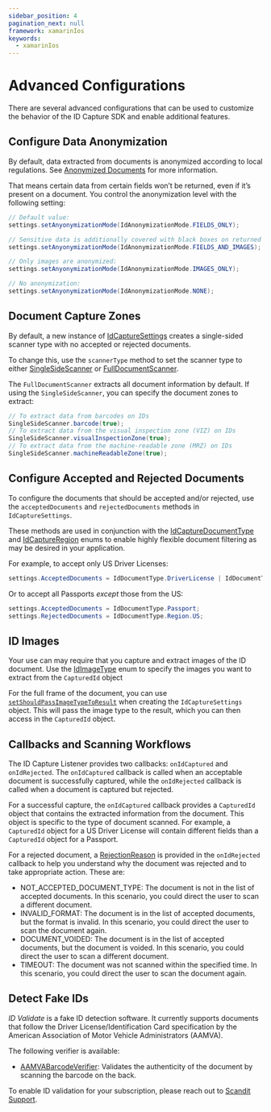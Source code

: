```yaml
---
sidebar_position: 4
pagination_next: null
framework: xamarinIos
keywords:
  - xamarinIos
---
```


# Advanced Configurations

There are several advanced configurations that can be used to customize the behavior of the ID Capture SDK and enable additional features.

## Configure Data Anonymization

By default, data extracted from documents is anonymized according to local regulations. See [Anonymized Documents](/sdks/xamarin/ios/id-capture/supported-documents.md#anonymized-documents) for more information.

That means certain data from certain fields won’t be returned, even if it’s present on a document. You control the anonymization level with the following setting:

```csharp
// Default value:
settings.setAnyonymizationMode(IdAnonymizationMode.FIELDS_ONLY);

// Sensitive data is additionally covered with black boxes on returned images:
settings.setAnyonymizationMode(IdAnonymizationMode.FIELDS_AND_IMAGES);

// Only images are anonymized:
settings.setAnyonymizationMode(IdAnonymizationMode.IMAGES_ONLY);

// No anonymization:
settings.setAnyonymizationMode(IdAnonymizationMode.NONE);
```

## Document Capture Zones

By default, a new instance of [IdCaptureSettings](https://docs.scandit.com/data-capture-sdk/xamarin.ios/id-capture/api/id-capture-settings.html#class-scandit.datacapture.id.IdCaptureSettings) creates a single-sided scanner type with no accepted or rejected documents. 

To change this, use the `scannerType` method to set the scanner type to either [SingleSideScanner](https://docs.scandit.com/data-capture-sdk/xamarin.ios/id-capture/api/id-capture-scanner.html#single-side-scanner) or [FullDocumentScanner](https://docs.scandit.com/data-capture-sdk/xamarin.ios/id-capture/api/id-capture-scanner.html#full-document-scanner).


The `FullDocumentScanner` extracts all document information by default. If using the `SingleSideScanner`, you can specify the document zones to extract:

```csharp
// To extract data from barcodes on IDs
SingleSideScanner.barcode(true);
// To extract data from the visual inspection zone (VIZ) on IDs
SingleSideScanner.visualInspectionZone(true);
// To extract data from the machine-readable zone (MRZ) on IDs
SingleSideScanner.machineReadableZone(true);
```

## Configure Accepted and Rejected Documents

To configure the documents that should be accepted and/or rejected, use the `acceptedDocuments` and `rejectedDocuments` methods in `IdCaptureSettings`.

These methods are used in conjunction with the [IdCaptureDocumentType](https://docs.scandit.com/data-capture-sdk/xamarin.ios/id-capture/api/id-capture-document.html#enum-scandit.datacapture.id.IdCaptureDocumentType) and [IdCaptureRegion](https://docs.scandit.com/data-capture-sdk/xamarin.ios/id-capture/api/id-capture-region.html#enum-scandit.datacapture.id.IdCaptureRegion) enums to enable highly flexible document filtering as may be desired in your application.

For example, to accept only US Driver Licenses:

```csharp
settings.AcceptedDocuments = IdDocumentType.DriverLicense | IdDocumentType.Region.US;
```

Or to accept all Passports *except* those from the US:

```csharp
settings.AcceptedDocuments = IdDocumentType.Passport;
settings.RejectedDocuments = IdDocumentType.Region.US;
```

## ID Images

Your use can may require that you capture and extract images of the ID document. Use the [IdImageType](https://docs.scandit.com/data-capture-sdk/xamarin.ios/id-capture/api/id-image-type.html#enum-scandit.datacapture.id.IdImageType) enum to specify the images you want to extract from the `CapturedId` object

For the full frame of the document, you can use [`setShouldPassImageTypeToResult`](https://docs.scandit.com/data-capture-sdk/xamarin.ios/id-capture/api/id-capture-settings.html#method-scandit.datacapture.id.IdCaptureSettings.SetShouldPassImageTypeToResult) when creating the `IdCaptureSettings` object. This will pass the image type to the result, which you can then access in the `CapturedId` object.

## Callbacks and Scanning Workflows

The ID Capture Listener provides two callbacks: `onIdCaptured` and `onIdRejected`. The `onIdCaptured` callback is called when an acceptable document is successfully captured, while the `onIdRejected` callback is called when a document is captured but rejected.

For a successful capture, the `onIdCaptured` callback provides a `CapturedId` object that contains the extracted information from the document. This object is specific to the type of document scanned. For example, a `CapturedId` object for a US Driver License will contain different fields than a `CapturedId` object for a Passport.

For a rejected document, a [RejectionReason](https://docs.scandit.com/data-capture-sdk/xamarin.ios/id-capture/api/rejection-reason.html#enum-scandit.datacapture.id.RejectionReason) is provided in the `onIdRejected` callback to help you understand why the document was rejected and to take appropriate action. These are:

* NOT_ACCEPTED_DOCUMENT_TYPE: The document is not in the list of accepted documents. In this scenario, you could direct the user to scan a different document.
* INVALID_FORMAT: The document is in the list of accepted documents, but the format is invalid. In this scenario, you could direct the user to scan the document again.
* DOCUMENT_VOIDED: The document is in the list of accepted documents, but the document is voided. In this scenario, you could direct the user to scan a different document.
* TIMEOUT: The document was not scanned within the specified time. In this scenario, you could direct the user to scan the document again.

## Detect Fake IDs

*ID Validate* is a fake ID detection software. It currently supports documents that follow the Driver License/Identification Card specification by the American Association of Motor Vehicle Administrators (AAMVA).

The following verifier is available:

* [AAMVABarcodeVerifier](https://docs.scandit.com/data-capture-sdk/xamarin.ios/id-capture/api/aamva-barcode-verifier.html#class-scandit.datacapture.id.AamvaBarcodeVerifier): Validates the authenticity of the document by scanning the barcode on the back.

To enable ID validation for your subscription, please reach out to [Scandit Support](mailto:support@scandit.com).
